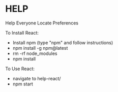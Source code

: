 # HELP
Help Everyone Locate Preferences

To Install React:
   - Install npm (type "npm" and follow instructions)
   - npm install -g npm@latest
   - rm -rf node_modules
   - npm install

To Use React:
   - navigate to help-react/
   - npm start
